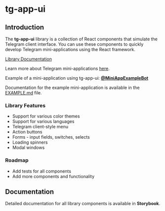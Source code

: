 # tg-app-ui

## Introduction

The **tg-app-ui** library is a collection of React components that simulate the Telegram client interface. You can use these components to quickly develop Telegram mini-applications using the React framework.

[Library Documentation](##Documentation)

Learn more about Telegram mini-applications [here](https://core.telegram.org/bots/webapps).

Example of a mini-application using tg-app-ui: [**@MiniAppExampleBot**](https://t.me/MiniAppExampleBot)

Documentation for the example mini-application is available in the [EXAMPLE.md](EXAMPLE.ru.md) file.

### Library Features

- Support for various color themes
- Support for various languages
- Telegram client-style menu
- Action buttons
- Forms - input fields, switches, selects
- Loading spinners
- Modal windows

### Roadmap

- Add tests for all components
- Add more components and functionality

## Documentation

Detailed documentation for all library components is available in **Storybook**.
